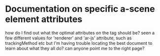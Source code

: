 
# Documentation on specific a-scene element attributes

how do I find out what the optimal attributes on the <a-scene> tag should be? seen a few different values for 'renderer' and 'ar-js' attribute, such as trackingMethod etc but I'm having trouble locating the best document to learn about what they all do? can anyone point me to the right page?

        